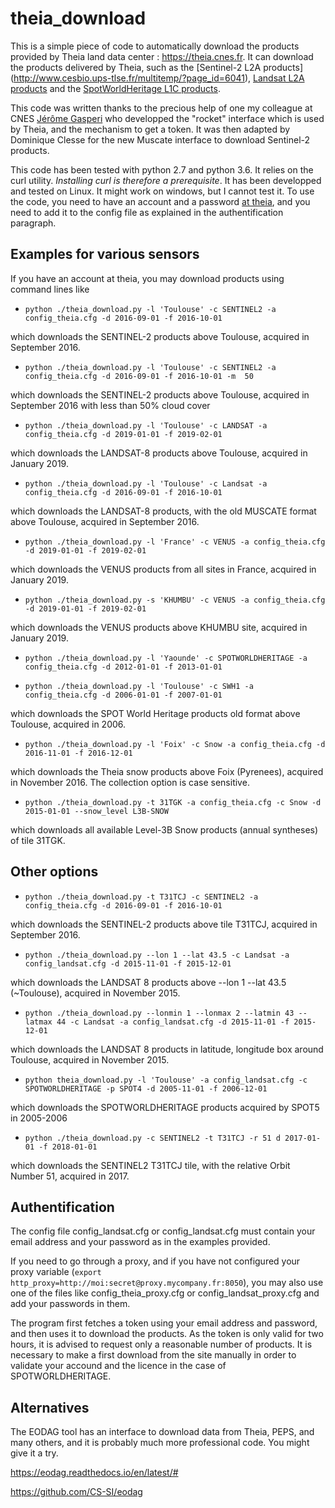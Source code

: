 # theia_download

This is a simple piece of code to automatically download the products provided by Theia land data center : https://theia.cnes.fr. It can download the products delivered by Theia, such as the [Sentinel-2 L2A products] (http://www.cesbio.ups-tlse.fr/multitemp/?page_id=6041), [Landsat L2A products](http://www.cesbio.ups-tlse.fr/multitemp/?page_id=3487) and the [SpotWorldHeritage L1C products](https://www.theia-land.fr/en/projects/spot-world-heritage).

This code was written thanks to the precious help of one my colleague at CNES [Jérôme Gasperi](https://www.linkedin.com/pulse/rocket-earth-your-pocket-gasperi-jerome) who developped the "rocket" interface which is used by Theia, and the mechanism to get a token. It was then adapted by Dominique Clesse for the new Muscate interface to download Sentinel-2 products.

This code has been tested with python 2.7 and python 3.6. It relies on the curl utility. *Installing curl is therefore a prerequisite*. It has been developped and tested on Linux. It might work on windows, but I cannot test it. To use the code, you need to have an account and a password [at theia](http://theia.cnes.fr/atdistrib), and you need to add it to the config file as explained in the authentification paragraph.

## Examples for various sensors
If you have an account at theia, you may download products using command lines like 

- `python ./theia_download.py -l 'Toulouse' -c SENTINEL2 -a config_theia.cfg -d 2016-09-01 -f 2016-10-01`

 which downloads the SENTINEL-2 products above Toulouse, acquired in September 2016.
 
 - `python ./theia_download.py -l 'Toulouse' -c SENTINEL2 -a config_theia.cfg -d 2016-09-01 -f 2016-10-01 -m  50`

 which downloads the SENTINEL-2 products above Toulouse, acquired in September 2016 with less than 50% cloud cover

- `python ./theia_download.py -l 'Toulouse' -c LANDSAT -a config_theia.cfg -d 2019-01-01 -f 2019-02-01`

 which downloads the LANDSAT-8 products above Toulouse, acquired in January 2019.
 
 - `python ./theia_download.py -l 'Toulouse' -c Landsat -a config_theia.cfg -d 2016-09-01 -f 2016-10-01`

 which downloads the LANDSAT-8 products, with the old MUSCATE format above Toulouse, acquired in September 2016.

- `python ./theia_download.py -l 'France' -c VENUS -a config_theia.cfg -d 2019-01-01 -f 2019-02-01`

 which downloads the VENUS products from all sites in France, acquired in January 2019.
 
 - `python ./theia_download.py -s 'KHUMBU' -c VENUS -a config_theia.cfg -d 2019-01-01 -f 2019-02-01`

 which downloads the VENUS products above KHUMBU site, acquired in January 2019.

- `python ./theia_download.py -l 'Yaounde' -c SPOTWORLDHERITAGE -a config_theia.cfg -d 2012-01-01 -f 2013-01-01`

 
 - `python ./theia_download.py -l 'Toulouse' -c SWH1 -a config_theia.cfg -d 2006-01-01 -f 2007-01-01`

 which downloads the SPOT World Heritage products old format above Toulouse, acquired in 2006.

 - `python ./theia_download.py -l 'Foix' -c Snow -a config_theia.cfg -d 2016-11-01 -f 2016-12-01`

 which downloads the Theia snow products above Foix (Pyrenees), acquired in November 2016. The collection option is case sensitive.

 - `python ./theia_download.py -t 31TGK -a config_theia.cfg -c Snow -d 2015-01-01 --snow_level L3B-SNOW`

 which downloads all available Level-3B Snow products (annual syntheses) of tile 31TGK.

## Other options

- `python ./theia_download.py -t T31TCJ -c SENTINEL2 -a config_theia.cfg -d 2016-09-01 -f 2016-10-01`

 which downloads the SENTINEL-2 products above tile T31TCJ, acquired in September 2016. 

- `python ./theia_download.py --lon 1 --lat 43.5 -c Landsat -a config_landsat.cfg -d 2015-11-01 -f 2015-12-01`

 which downloads the LANDSAT 8 products above --lon 1 --lat 43.5 (~Toulouse), acquired in November 2015.

- `python ./theia_download.py --lonmin 1 --lonmax 2 --latmin 43 --latmax 44 -c Landsat -a config_landsat.cfg -d 2015-11-01 -f 2015-12-01`

 which downloads the LANDSAT 8 products in latitude, longitude box around Toulouse, acquired in November 2015.

- `python theia_download.py -l 'Toulouse' -a config_landsat.cfg -c SPOTWORLDHERITAGE -p SPOT4 -d 2005-11-01 -f 2006-12-01`

which downloads the SPOTWORLDHERITAGE products acquired by SPOT5 in 2005-2006
 
- `python ./theia_download.py -c SENTINEL2 -t T31TCJ -r 51 d 2017-01-01 -f 2018-01-01`

which downloads the SENTINEL2 T31TCJ tile, with the relative Orbit Number 51, acquired in 2017.


## Authentification 

The config file  config_landsat.cfg or  config_landsat.cfg  must contain your email address and your password as in the examples provided.

If you need to go through a proxy, and if you have not configured your proxy variable (`export http_proxy=http://moi:secret@proxy.mycompany.fr:8050`), you may also use one of the files like config_theia_proxy.cfg or config_landsat_proxy.cfg and add your passwords in them.

The program first fetches a token using your email address and password, and then uses it to download the products. As the token is only valid for two hours, it is advised to request only a reasonable number of products. It is necessary to make a first download from the site manually in order to validate your accound and the licence in the case of SPOTWORLDHERITAGE.

## Alternatives

The EODAG tool has an interface to download data from Theia, PEPS, and many others, and it is probably much more professional code. You might give it a try.

https://eodag.readthedocs.io/en/latest/#

https://github.com/CS-SI/eodag
